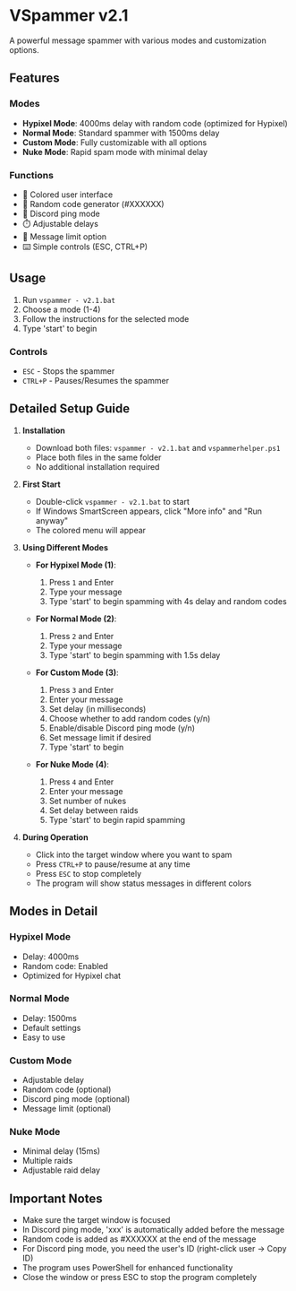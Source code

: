 # VSpammer v2.1

A powerful message spammer with various modes and customization options.

## Features

### Modes
- **Hypixel Mode**: 4000ms delay with random code (optimized for Hypixel)
- **Normal Mode**: Standard spammer with 1500ms delay
- **Custom Mode**: Fully customizable with all options
- **Nuke Mode**: Rapid spam mode with minimal delay

### Functions
- 🎨 Colored user interface
- 🎲 Random code generator (#XXXXXX)
- 💬 Discord ping mode
- ⏱️ Adjustable delays
- 🔢 Message limit option
- ⌨️ Simple controls (ESC, CTRL+P)

## Usage

1. Run `vspammer - v2.1.bat`
2. Choose a mode (1-4)
3. Follow the instructions for the selected mode
4. Type 'start' to begin

### Controls
- `ESC` - Stops the spammer
- `CTRL+P` - Pauses/Resumes the spammer

## Detailed Setup Guide

1. **Installation**
   - Download both files: `vspammer - v2.1.bat` and `vspammerhelper.ps1`
   - Place both files in the same folder
   - No additional installation required

2. **First Start**
   - Double-click `vspammer - v2.1.bat` to start
   - If Windows SmartScreen appears, click "More info" and "Run anyway"
   - The colored menu will appear

3. **Using Different Modes**
   - **For Hypixel Mode (1)**:
     1. Press `1` and Enter
     2. Type your message
     3. Type 'start' to begin spamming with 4s delay and random codes

   - **For Normal Mode (2)**:
     1. Press `2` and Enter
     2. Type your message
     3. Type 'start' to begin spamming with 1.5s delay

   - **For Custom Mode (3)**:
     1. Press `3` and Enter
     2. Enter your message
     3. Set delay (in milliseconds)
     4. Choose whether to add random codes (y/n)
     5. Enable/disable Discord ping mode (y/n)
     6. Set message limit if desired
     7. Type 'start' to begin

   - **For Nuke Mode (4)**:
     1. Press `4` and Enter
     2. Enter your message
     3. Set number of nukes
     4. Set delay between raids
     5. Type 'start' to begin rapid spamming

4. **During Operation**
   - Click into the target window where you want to spam
   - Press `CTRL+P` to pause/resume at any time
   - Press `ESC` to stop completely
   - The program will show status messages in different colors

## Modes in Detail

### Hypixel Mode
- Delay: 4000ms
- Random code: Enabled
- Optimized for Hypixel chat

### Normal Mode
- Delay: 1500ms
- Default settings
- Easy to use

### Custom Mode
- Adjustable delay
- Random code (optional)
- Discord ping mode (optional)
- Message limit (optional)

### Nuke Mode
- Minimal delay (15ms)
- Multiple raids
- Adjustable raid delay

## Important Notes

- Make sure the target window is focused
- In Discord ping mode, 'xxx' is automatically added before the message
- Random code is added as #XXXXXX at the end of the message
- For Discord ping mode, you need the user's ID (right-click user → Copy ID)
- The program uses PowerShell for enhanced functionality
- Close the window or press ESC to stop the program completely
